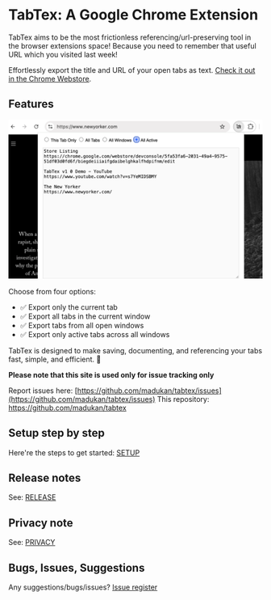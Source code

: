 # TabTex: A Google Chrome Extension
TabTex aims to be the most frictionless referencing/url-preserving tool in the browser extensions space! Because you need to remember that useful URL which you visited last week!

Effortlessly export the title and URL of your open tabs as text.
[Check it out in the Chrome Webstore](https://chromewebstore.google.com/detail/tabtex-your-tabs-in-text/biegdeiiiaifgdaibelghkalfhdpifnm).

## Features
![](resources/tabtex_screenshot_v1.png)

Choose from four options:
- ✅ Export only the current tab
- ✅ Export all tabs in the current window
- ✅ Export tabs from all open windows
- ✅ Export only active tabs across all windows

TabTex is designed to make saving, documenting, and referencing your tabs fast, simple, and efficient. 🚀


**Please note that this site is used only for issue tracking only**

Report issues here: [https://github.com/madukan/tabtex/issues](https://github.com/madukan/tabtex/issues)
This repository: https://github.com/madukan/tabtex

## Setup step by step

Here're the steps to get started: [SETUP](SETUP.md)

## Release notes
See: [RELEASE](RELEASE.md)

## Privacy note
See: [PRIVACY](PRIVACY.md)

## Bugs, Issues, Suggestions
 Any suggestions/bugs/issues? [Issue register](https://github.com/madukan/tabtex/issues)
